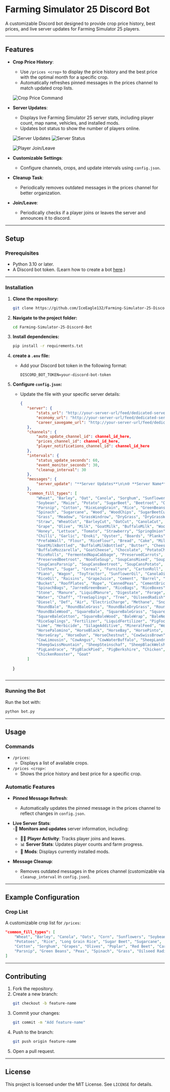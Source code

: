 # Farming Simulator 25 Discord Bot

A customizable Discord bot designed to provide crop price history, best prices, and live server updates for Farming Simulator 25 players.

---

## Features

- **Crop Price History**:
  - Use `/prices <crop>` to display the price history and the best price with the optimal month for a specific crop.
  - Automatically refreshes pinned messages in the prices channel to match updated crop lists.

  ![Crop Price Command](https://i.imgur.com/rsL6Z4C.png "Crop Price Command Example")
  
- **Server Updates**:
  - Displays live Farming Simulator 25 server stats, including player count, map name, vehicles, and installed mods.
  - Updates bot status to show the number of players online.

  ![Server Updates](https://i.imgur.com/iI7YWjo.png "Server Updates Example")
  ![Server Status](https://i.imgur.com/UDr5TnO.png "Server Status Example")

  ![Player Join/Leave](https://i.imgur.com/AMEgGEF.png "Join/Leave Example")

- **Customizable Settings**:
  - Configure channels, crops, and update intervals using `config.json`.

- **Cleanup Task**:
  - Periodically removes outdated messages in the prices channel for better organization.

- **Join/Leave**:
  - Periodically checks if a player joins or leaves the server and announces it to discord.

---

## Setup

### Prerequisites
- Python 3.10 or later.
- A Discord bot token. (Learn how to create a bot [here](https://discordpy.readthedocs.io/en/stable/discord.html).)

---

### Installation

1. **Clone the repository:**
   ```bash
   git clone https://github.com/IceEagle132/Farming-Simulator-25-Discord-Bot.git
   ```
   
2. **Navigate to the project folder:**
   ```bash
   cd Farming-Simulator-25-Discord-Bot
   ```

3. **Install dependencies:**
   ```bash
   pip install -r requirements.txt
   ```

4. **create a `.env` file:**
   - Add your Discord bot token in the following format:
     ```plaintext
     DISCORD_BOT_TOKEN=your-discord-bot-token
     ```

5. **Configure `config.json`:**
   - Update the file with your specific server details:
     ```json
     {
        "server": {
            "stats_url": "http://your-server-url/feed/dedicated-server-stats.xml",
            "economy_url": "http://your-server-url/feed/dedicated-server-savegame.html?file=economy",
            "career_savegame_url": "http://your-server-url/feed/dedicated-server-savegame.html?file==careerSavegame"
        },
        "channels": {
            "auto_update_channel_id": channel_id_here,
            "prices_channel_id": channel_id_here,
            "player_notifications_channel_id": channel_id_here
        },
        "intervals": {
            "status_update_seconds": 60,
            "event_monitor_seconds": 30,
            "cleanup_interval": 30
        },
        "messages": {
            "server_update": "**Server Updates**\n\n🌐 **Server Name**: {server_name}\n🗺️ **Map Name**: {map_name}\n\n👥 **Players Online**: {players_online}/{player_capacity}\n⏳ **Farm Progress**: {hours}h {minutes}m\n\n📅 **Savegame Creation Date**: {creation_date}\n💾 **Last Save Date**: {last_save_date}\n\n📊 **Economic Difficulty**: {economic_difficulty}\n⏱️ **Time Scale**: {time_scale}x\n💰 **Current Money**: {current_money}\n\n🔧 **Mods**:\n{mods}"
        },
        "common_fill_types": [
            "Wheat", "Barley", "Oat", "Canola", "Sorghum", "Sunflower", 
            "Soybean", "Maize", "Potato", "SugarBeet", "Beetroot", "Carrot", 
            "Parsnip", "Cotton", "RiceLongGrain", "Rice", "GreenBeans", "Peas", 
            "Spinach", "Sugarcane", "Wood", "WoodChips", "SugarBeetCut", "Silage", 
            "Grass", "Meadow", "GrassWindrow", "DryGrass", "DryGrassWindrow", 
            "Straw", "WheatCut", "BarleyCut", "OatCut", "CanolaCut", "SoybeanCut", 
            "Grape", "Olive", "Milk", "GoatMilk", "BuffaloMilk", "Wool", "Egg", 
            "Honey", "Lettuce", "Tomato", "Strawberry", "SpringOnion", "NapaCabbage", 
            "Chilli", "Garlic", "Enoki", "Oyster", "Boards", "Planks", "WoodBeam", 
            "PrefabWall", "Flour", "RiceFlour", "Bread", "Cake", "MilkBottled", 
            "GoatMilkBottled", "BuffaloMilkBottled", "Butter", "Cheese", 
            "BuffaloMozzarella", "GoatCheese", "Chocolate", "PotatoChips", 
            "RiceRolls", "FermentedNapaCabbage", "PreservedCarrots", "PreservedParsnip", 
            "PreservedBeetroot", "NoodleSoup", "SoupCansMixed", "SoupCansCarrots", 
            "SoupCansParsnip", "SoupCansBeetroot", "SoupCansPotato", "Fabric", 
            "Clothes", "Sugar", "Cereal", "Furniture", "CartonRoll", "PaperRoll", 
            "Piano", "Wagon", "ToyTractor", "SunflowerOil", "CanolaOil", "OliveOil", 
            "RiceOil", "Raisins", "GrapeJuice", "Cement", "Barrel", "Bathtub", 
            "Bucket", "RoofPlates", "Rope", "CannedPeas", "CementBricks", 
            "SpinachBags", "JarredGreenBean", "RiceBags", "RiceBoxes", "Seeds", 
            "Stone", "Manure", "LiquidManure", "Digestate", "Forage", "ForageMixing", 
            "Water", "Chaff", "TreeSaplings", "Tree", "OilseedRadish", "Poplar", 
            "Diesel", "Def", "Air", "ElectricCharge", "Methane", "Snow", "RoadSalt", 
            "RoundBale", "RoundBaleGrass", "RoundBaleDryGrass", "RoundBaleCotton", 
            "RoundBaleWood", "SquareBale", "SquareBaleGrass", "SquareBaleDryGrass", 
            "SquareBaleCotton", "SquareBaleWood", "BaleWrap", "BaleNet", "BaleTwine", 
            "RiceSaplings", "Fertilizer", "LiquidFertilizer", "PigFood", "Tarp", 
            "Lime", "Herbicide", "SilageAdditive", "MineralFeed", "Weed", 
            "HorsePalomino", "HorseBlack", "HorseBay", "HorsePinto", "HorseSealBrown", 
            "HorseGray", "HorseDun", "HorseChestnut", "CowSwissBrown", "CowHolstein", 
            "CowLimousin", "CowAngus", "CowWaterBuffalo", "SheepLandrace", 
            "SheepSwissMountain", "SheepSteinschaf", "SheepBlackWelsh", 
            "PigLandrace", "PigBlackPied", "PigBerkshire", "Chicken", 
            "ChickenRooster", "Goat"
        ]
    }
     ```
---

### Running the Bot

Run the bot with:
```bash
python bot.py
```

---

## Usage

### Commands

- `/prices`:
  - Displays a list of available crops.
- `/prices <crop>`:
  - Shows the price history and best price for a specific crop.

### Automatic Features

- **Pinned Message Refresh**:
  - Automatically updates the pinned message in the prices channel to reflect changes in `config.json`.

- **Live Server Stats**:  
  -📡 **Monitors and updates** server information, including:  
  - 🧍‍♂️ **Player Activity**: Tracks player joins and leaves.  
  - 📊 **Server Stats**: Updates player counts and farm progress.  
  - 🔧 **Mods**: Displays currently installed mods.

- **Message Cleanup**:
  - Removes outdated messages in the prices channel (customizable via `cleanup_interval` in `config.json`).

---

## Example Configuration

### Crop List
A customizable crop list for `/prices`:
```json
"common_fill_types": [
    "Wheat", "Barley", "Canola", "Oats", "Corn", "Sunflowers", "Soybeans",
    "Potatoes", "Rice", "Long Grain Rice", "Sugar Beet", "Sugarcane",
    "Cotton", "Sorghum", "Grapes", "Olives", "Poplar", "Red Beet", "Carrots",
    "Parsnip", "Green Beans", "Peas", "Spinach", "Grass", "Oilseed Radish"
]
```

---

## Contributing

1. Fork the repository.
2. Create a new branch:
   ```bash
   git checkout -b feature-name
   ```
3. Commit your changes:
   ```bash
   git commit -m "Add feature-name"
   ```
4. Push to the branch:
   ```bash
   git push origin feature-name
   ```
5. Open a pull request.

---

## License

This project is licensed under the MIT License. See `LICENSE` for details.